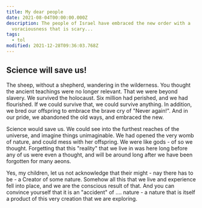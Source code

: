 ```yaml
---
title: My dear people
date: 2021-08-04T00:00:00.000Z
description: The people of Israel have embraced the new order with a
  voraciousness that is scary...
tags:
  - tol
modified: 2021-12-28T09:36:03.768Z
---
```


## Science will save us!

The sheep, without a shepherd, wandering in the wilderness.
You thought the ancient teachings were no longer relevant. That we were beyond slavery. We survived the holocaust. Six million had perished, and we had flourished. If we could survive that, we could survive anything. In addition, we bred our offspring to embrace the brave cry of "Never again!". And in our pride, we abandoned the old ways, and embraced the new.

Science would save us. We could see into the furthest reaches of the universe, and imagine things unimaginable. We had opened the very womb of nature, and could mess with her offspring. We were like gods - of so we thought. Forgetting that this "reality" that we live in was here long before any of us were even a thought, and will be around long after we have been forgotten for many aeons.

Yes, my children, let us not acknowledge that their might - nay there has to be - a Creator of some nature. Somehow all this that we live and experience fell into place, and we are the conscious result of that. And you can convince yourself that it is an "accident" of .... nature - a nature that is itself a product of this very creation that we are exploring.
